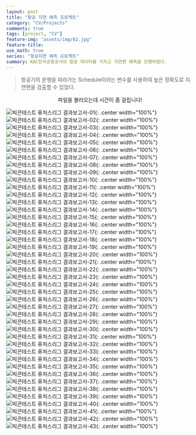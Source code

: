 ```yaml
---
layout: post
title: "항공 지연 예측 프로젝트"
category: "CV/Projects"
comments: true
tags: [project, "CV"]
feature-img: "assets/img/62.jpg"
feature-title:
use_math: true
series: "항공지연 예측 프로젝트"
summary: KAC한국공항공사의 항공 데이터를 가지고 지연편 예측을 진행하였다.
---
```


> 항공기의 운행을 따라가는 Schedule이라는 변수를 사용하여 높은 정확도로 지연편을 검출할 수 있었다.

<p style="text-align:center">파일을 불러오는데 시간이 좀 걸립니다!</p>

![빅콘테스트 퓨처스리그 결과보고서-01](https://user-images.githubusercontent.com/37871541/92860203-f1c54180-f432-11ea-8f57-4742819c5e19.jpg){: .center width="100%"}
![빅콘테스트 퓨처스리그 결과보고서-02](https://user-images.githubusercontent.com/37871541/92860213-f4279b80-f432-11ea-8daa-de9e162be5ed.jpg){: .center width="100%"}
![빅콘테스트 퓨처스리그 결과보고서-03](https://user-images.githubusercontent.com/37871541/92860218-f558c880-f432-11ea-952c-c18c4e61c8d3.jpg){: .center width="100%"}
![빅콘테스트 퓨처스리그 결과보고서-04](https://user-images.githubusercontent.com/37871541/92860223-f5f15f00-f432-11ea-87d3-b084c0817452.jpg){: .center width="100%"}
![빅콘테스트 퓨처스리그 결과보고서-05](https://user-images.githubusercontent.com/37871541/92860229-f5f15f00-f432-11ea-8060-4debaa5b35f1.jpg){: .center width="100%"}
![빅콘테스트 퓨처스리그 결과보고서-06](https://user-images.githubusercontent.com/37871541/92860231-f689f580-f432-11ea-925e-fb2691be5b5d.jpg){: .center width="100%"}
![빅콘테스트 퓨처스리그 결과보고서-07](https://user-images.githubusercontent.com/37871541/92860233-f7228c00-f432-11ea-9de2-312d334542a5.jpg){: .center width="100%"}
![빅콘테스트 퓨처스리그 결과보고서-08](https://user-images.githubusercontent.com/37871541/92860235-f7228c00-f432-11ea-9546-92711d347170.jpg){: .center width="100%"}
![빅콘테스트 퓨처스리그 결과보고서-09](https://user-images.githubusercontent.com/37871541/92860239-f7bb2280-f432-11ea-91a2-59e1fb9ea90f.jpg){: .center width="100%"}
![빅콘테스트 퓨처스리그 결과보고서-10](https://user-images.githubusercontent.com/37871541/92860242-f853b900-f432-11ea-94f9-51d04b68c0e4.jpg){: .center width="100%"}
![빅콘테스트 퓨처스리그 결과보고서-11](https://user-images.githubusercontent.com/37871541/92860243-f853b900-f432-11ea-9db7-8127607dc9ea.jpg){: .center width="100%"}
![빅콘테스트 퓨처스리그 결과보고서-12](https://user-images.githubusercontent.com/37871541/92860246-f8ec4f80-f432-11ea-9128-261511f0955e.jpg){: .center width="100%"}
![빅콘테스트 퓨처스리그 결과보고서-13](https://user-images.githubusercontent.com/37871541/92860248-f8ec4f80-f432-11ea-9ccf-91bcc3da9522.jpg){: .center width="100%"}
![빅콘테스트 퓨처스리그 결과보고서-14](https://user-images.githubusercontent.com/37871541/92860250-f984e600-f432-11ea-9dee-f179dea9a0db.jpg){: .center width="100%"}
![빅콘테스트 퓨처스리그 결과보고서-15](https://user-images.githubusercontent.com/37871541/92860253-f984e600-f432-11ea-847a-d94c4310a197.jpg){: .center width="100%"}
![빅콘테스트 퓨처스리그 결과보고서-16](https://user-images.githubusercontent.com/37871541/92860255-fa1d7c80-f432-11ea-9b1e-8e7a6ea8bfff.jpg){: .center width="100%"}
![빅콘테스트 퓨처스리그 결과보고서-17](https://user-images.githubusercontent.com/37871541/92860259-fab61300-f432-11ea-8f37-bc671f75c64a.jpg){: .center width="100%"}
![빅콘테스트 퓨처스리그 결과보고서-18](https://user-images.githubusercontent.com/37871541/92860262-fab61300-f432-11ea-81ff-09d658b3820b.jpg){: .center width="100%"}
![빅콘테스트 퓨처스리그 결과보고서-19](https://user-images.githubusercontent.com/37871541/92860265-fb4ea980-f432-11ea-9319-d1767a58cdaf.jpg){: .center width="100%"}
![빅콘테스트 퓨처스리그 결과보고서-20](https://user-images.githubusercontent.com/37871541/92860267-fb4ea980-f432-11ea-9e41-94975fc2e2bf.jpg){: .center width="100%"}
![빅콘테스트 퓨처스리그 결과보고서-21](https://user-images.githubusercontent.com/37871541/92860269-fbe74000-f432-11ea-9d1b-d41dae2025f6.jpg){: .center width="100%"}
![빅콘테스트 퓨처스리그 결과보고서-22](https://user-images.githubusercontent.com/37871541/92860271-fbe74000-f432-11ea-8050-d2878deb7784.jpg){: .center width="100%"}
![빅콘테스트 퓨처스리그 결과보고서-23](https://user-images.githubusercontent.com/37871541/92860273-fc7fd680-f432-11ea-90e2-6f6249dfe680.jpg){: .center width="100%"}
![빅콘테스트 퓨처스리그 결과보고서-24](https://user-images.githubusercontent.com/37871541/92860275-fd186d00-f432-11ea-8105-5fd31e3708ba.jpg){: .center width="100%"}
![빅콘테스트 퓨처스리그 결과보고서-25](https://user-images.githubusercontent.com/37871541/92860278-fd186d00-f432-11ea-8df0-383af54861fb.jpg){: .center width="100%"}
![빅콘테스트 퓨처스리그 결과보고서-26](https://user-images.githubusercontent.com/37871541/92860280-fdb10380-f432-11ea-87a7-c35cdd0600b3.jpg){: .center width="100%"}
![빅콘테스트 퓨처스리그 결과보고서-27](https://user-images.githubusercontent.com/37871541/92860282-fdb10380-f432-11ea-905f-92bf8b192b0e.jpg){: .center width="100%"}
![빅콘테스트 퓨처스리그 결과보고서-28](https://user-images.githubusercontent.com/37871541/92860285-fe499a00-f432-11ea-93e4-4e8fcd7ffe17.jpg){: .center width="100%"}
![빅콘테스트 퓨처스리그 결과보고서-29](https://user-images.githubusercontent.com/37871541/92860287-fee23080-f432-11ea-8fa1-a5dc468a3dd2.jpg){: .center width="100%"}
![빅콘테스트 퓨처스리그 결과보고서-30](https://user-images.githubusercontent.com/37871541/92860290-fee23080-f432-11ea-95d3-96ad540334ff.jpg){: .center width="100%"}
![빅콘테스트 퓨처스리그 결과보고서-31](https://user-images.githubusercontent.com/37871541/92860292-ff7ac700-f432-11ea-90d9-3a5fab0b137e.jpg){: .center width="100%"}
![빅콘테스트 퓨처스리그 결과보고서-32](https://user-images.githubusercontent.com/37871541/92860293-ff7ac700-f432-11ea-93df-3d1e78810bb0.jpg){: .center width="100%"}
![빅콘테스트 퓨처스리그 결과보고서-33](https://user-images.githubusercontent.com/37871541/92860297-00135d80-f433-11ea-8ab0-847c877317e6.jpg){: .center width="100%"}
![빅콘테스트 퓨처스리그 결과보고서-34](https://user-images.githubusercontent.com/37871541/92860299-00135d80-f433-11ea-873b-85470e6165c5.jpg){: .center width="100%"}
![빅콘테스트 퓨처스리그 결과보고서-35](https://user-images.githubusercontent.com/37871541/92860301-00abf400-f433-11ea-85c4-7318501883c5.jpg){: .center width="100%"}
![빅콘테스트 퓨처스리그 결과보고서-36](https://user-images.githubusercontent.com/37871541/92860302-01448a80-f433-11ea-8b56-bdaa9298419c.jpg){: .center width="100%"}
![빅콘테스트 퓨처스리그 결과보고서-37](https://user-images.githubusercontent.com/37871541/92860304-01448a80-f433-11ea-95be-1ac160c60f1c.jpg){: .center width="100%"}
![빅콘테스트 퓨처스리그 결과보고서-38](https://user-images.githubusercontent.com/37871541/92860305-01dd2100-f433-11ea-92ea-bde73b51f1b1.jpg){: .center width="100%"}
![빅콘테스트 퓨처스리그 결과보고서-39](https://user-images.githubusercontent.com/37871541/92860308-01dd2100-f433-11ea-9202-2b2eef5663c4.jpg){: .center width="100%"}
![빅콘테스트 퓨처스리그 결과보고서-40](https://user-images.githubusercontent.com/37871541/92860311-0275b780-f433-11ea-9a7a-18316f204e75.jpg){: .center width="100%"}
![빅콘테스트 퓨처스리그 결과보고서-41](https://user-images.githubusercontent.com/37871541/92860312-030e4e00-f433-11ea-91eb-e0a61008d782.jpg){: .center width="100%"}
![빅콘테스트 퓨처스리그 결과보고서-42](https://user-images.githubusercontent.com/37871541/92860314-030e4e00-f433-11ea-9baa-56d0c0a2e2b9.jpg){: .center width="100%"}
![빅콘테스트 퓨처스리그 결과보고서-43](https://user-images.githubusercontent.com/37871541/92860315-03a6e480-f433-11ea-8512-ea67ec166667.jpg){: .center width="100%"}
